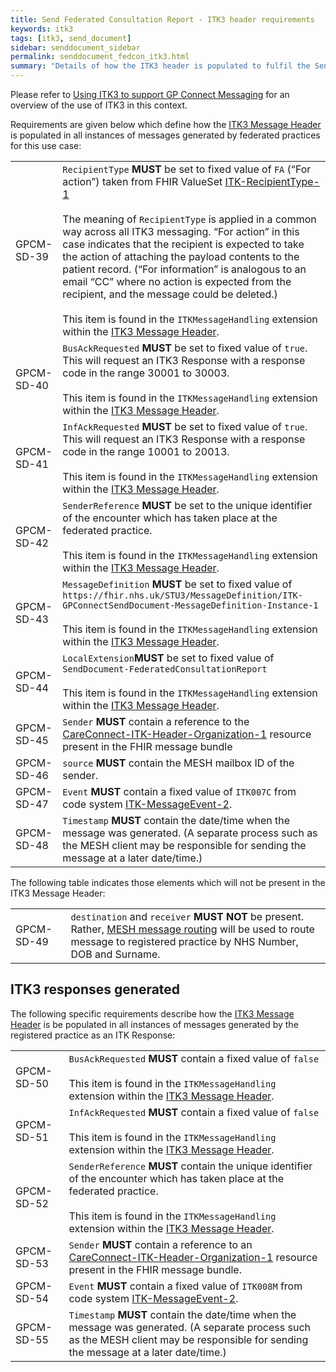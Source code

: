 ```yaml
---
title: Send Federated Consultation Report - ITK3 header requirements
keywords: itk3
tags: [itk3, send_document]
sidebar: senddocument_sidebar
permalink: senddocument_fedcon_itk3.html
summary: "Details of how the ITK3 header is populated to fulfil the Send Federated Consultation Report use case"
---
```


Please refer to [Using ITK3 to support GP Connect Messaging](integration_itk3.html) for an overview of the use of ITK3 in this context.

Requirements are given below which define how the [ITK3 Message Header](https://fhir.nhs.uk/STU3/StructureDefinition/ITK-MessageHeader-2/_history/2.12) is populated in all instances of messages generated by federated practices for this use case:

<table class="requirement-box">
  <tr>
    <td>GPCM-SD-39</td>
    <td><code>RecipientType</code> <b>MUST</b> be set to fixed value of <code>FA</code> (“For action”) taken from FHIR ValueSet <a href="https://fhir.nhs.uk/STU3/CodeSystem/ITK-RecipientType-1/_history/1.1">ITK-RecipientType-1</a> <br/>  <br/>The meaning of <code>RecipientType</code> is applied in a common way across all ITK3 messaging.  “For action” in this case indicates that the recipient is expected to take the action of attaching the payload contents to the patient record. (“For information” is analogous to an email “CC” where no action is expected from the recipient, and the message could be deleted.) <br/>  <br/>  This item is found in the <code>ITKMessageHandling</code> extension within the <a href="https://fhir.nhs.uk/STU3/StructureDefinition/ITK-MessageHeader-2/_history/2.12">ITK3 Message Header</a>.</td>
  </tr>
  <tr>
    <td>GPCM-SD-40</td>
    <td><code>BusAckRequested</code> <b>MUST</b> be set to fixed value of <code>true</code>. This will request an ITK3 Response with a response code in the range 30001 to 30003.<br/><br/>This item is found in the <code>ITKMessageHandling</code> extension within the <a href="https://fhir.nhs.uk/STU3/StructureDefinition/ITK-MessageHeader-2/_history/2.12">ITK3 Message Header</a>.</td>
  </tr>
  <tr>
    <td>GPCM-SD-41</td>
    <td><code>InfAckRequested</code> <b>MUST</b> be set to fixed value of <code>true</code>. This will request an ITK3 Response with a response code in the range 10001 to 20013.<br/><br/>This item is found in the <code>ITKMessageHandling</code> extension within the <a href="https://fhir.nhs.uk/STU3/StructureDefinition/ITK-MessageHeader-2/_history/2.12">ITK3 Message Header</a>.</td>
  </tr>
  <tr>
    <td>GPCM-SD-42</td>
    <td><code>SenderReference</code> <b>MUST</b> be set to the unique identifier of the encounter which has taken place at the federated practice.<br/><br/>This item is found in the <code>ITKMessageHandling</code> extension within the <a href="https://fhir.nhs.uk/STU3/StructureDefinition/ITK-MessageHeader-2/_history/2.12">ITK3 Message Header</a>.</td>
  </tr>
  <tr>
    <td>GPCM-SD-43</td>
    <td><code>MessageDefinition</code> <b>MUST</b> be set to fixed value of <code>https://fhir.nhs.uk/STU3/MessageDefinition/ITK-GPConnectSendDocument-MessageDefinition-Instance-1</code><br/><br/>This item is found in the <code>ITKMessageHandling</code> extension within the <a href="https://fhir.nhs.uk/STU3/StructureDefinition/ITK-MessageHeader-2/_history/2.12">ITK3 Message Header</a>.</td>
  </tr>
  <tr>
    <td>GPCM-SD-44</td>
    <td><code>LocalExtension</code><b>MUST</b> be set to fixed value of <code>SendDocument-FederatedConsultationReport</code><br/><br/>This item is found in the <code>ITKMessageHandling</code> extension within the <a href="https://fhir.nhs.uk/STU3/StructureDefinition/ITK-MessageHeader-2/_history/2.12">ITK3 Message Header</a>.</td>
  </tr>
  <tr>
    <td>GPCM-SD-45</td>
    <td><code>Sender</code> <b>MUST</b> contain a reference to the <a href="https://fhir.nhs.uk/STU3/StructureDefinition/CareConnect-ITK-Header-Organization-1/_history/1.1">CareConnect-ITK-Header-Organization-1</a> resource present in the FHIR message bundle</td>
  </tr>
  <tr>
    <td>GPCM-SD-46</td>
    <td><code>source</code> <b>MUST</b> contain the MESH mailbox ID of the sender.</td>
  </tr>
  <tr>
    <td>GPCM-SD-47</td>
    <td><code>Event</code> <b>MUST</b> contain a fixed value of <code>ITK007C</code> from code system <a href="https://fhir.nhs.uk/STU3/CodeSystem/ITK-MessageEvent-2/_history/2.5">ITK-MessageEvent-2</a>.</td>
  </tr>
  <tr>
    <td>GPCM-SD-48</td>
    <td><code>Timestamp</code> <b>MUST</b> contain the date/time when the message was generated. (A separate process such as the MESH client may be responsible for sending the message at a later date/time.)</td>
  </tr>
</table>

The following table indicates those elements which will not be present in the ITK3 Message Header:

<table class="requirement-box">
  <tr>
    <td>GPCM-SD-49</td>
    <td><code>destination</code> and <code>receiver</code> <b>MUST NOT</b> be present. Rather, <a href="senddocument_fedcon_mesh.html">MESH message routing</a> will be used to route message to registered practice by NHS Number, DOB and Surname. </td>
  </tr>
</table>


## ITK3 responses generated ##

The following specific requirements describe how the [ITK3 Message Header](https://fhir.nhs.uk/STU3/StructureDefinition/ITK-MessageHeader-2/_history/2.12) is be populated in all instances of messages generated by the registered practice as an ITK Response:


<table class="requirement-box">
  <tr>
    <td>GPCM-SD-50</td>
    <td><code>BusAckRequested</code> <b>MUST</b> contain a fixed value of <code>false</code><br/><br/>This item is found in the <code>ITKMessageHandling</code> extension within the <a href="https://fhir.nhs.uk/STU3/StructureDefinition/ITK-MessageHeader-2/_history/2.12">ITK3 Message Header</a>.</td>
  </tr>
  <tr>
    <td>GPCM-SD-51</td>
    <td><code>InfAckRequested</code> <b>MUST</b> contain a fixed value of <code>false</code><br/><br/>This item is found in the <code>ITKMessageHandling</code> extension within the <a href="https://fhir.nhs.uk/STU3/StructureDefinition/ITK-MessageHeader-2/_history/2.12">ITK3 Message Header</a>.</td>
  </tr>
  <tr>
    <td>GPCM-SD-52</td>
    <td><code>SenderReference</code> <b>MUST</b> contain the unique identifier of the encounter which has taken place at the federated practice.<br/><br/>This item is found in the <code>ITKMessageHandling</code> extension within the <a href="https://fhir.nhs.uk/STU3/StructureDefinition/ITK-MessageHeader-2/_history/2.12">ITK3 Message Header</a>.</td>
  </tr>
  <tr>
    <td>GPCM-SD-53</td>
    <td><code>Sender</code> <b>MUST</b> contain a reference to an <a href="https://fhir.nhs.uk/STU3/StructureDefinition/CareConnect-ITK-Header-Organization-1/_history/1.1">CareConnect-ITK-Header-Organization-1</a> resource present in the FHIR message bundle.</td>
  </tr>
  <tr>
    <td>GPCM-SD-54</td>
    <td><code>Event</code> <b>MUST</b> contain a fixed value of <code>ITK008M</code> from code system <a href="https://fhir.nhs.uk/STU3/CodeSystem/ITK-MessageEvent-2/_history/2.5">ITK-MessageEvent-2</a>.</td>
  </tr>
  <tr>
    <td>GPCM-SD-55</td>
    <td><code>Timestamp</code> <b>MUST</b> contain the date/time when the message was generated. (A separate process such as the MESH client may be responsible for sending the message at a later date/time.)</td>
  </tr>
</table>
